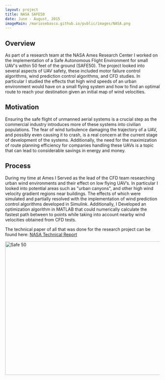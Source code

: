 ```yaml
---
layout: project
title: NASA SAFE50
date: June - August, 2015
imageMain: /mariosebasco.github.io/public/images/NASA.png
---
```


## Overview
As part of a research team at the NASA Ames Research Center I worked on the implementation of a Safe Autonomous Flight Environment for small UAV's within 50 feet of the ground (SAFE50). The project looked into several aspects of UAV safety, these included motor failure control algorithms, wind prediction control algorithms, and CFD studies. In particular I studied the effects that high wind speeds of an urban environment would have on a small flying system and how to find an optimal route to reach your destination given an initial map of wind velocities.

## Motivation
Ensuring the safe flight of unmanned aerial systems is a crucial step as the commercial industry introduces more of these systems into civilian populations. The fear of wind turbulence damaging the trajectory of a UAV, and possibly even causing it to crash, is a real concern at the current stage of development of the systems. Additionally, the need for the maximization of route planning efficiency for companies handling these UAVs is a topic that can lead to considerable savings in energy and money.

## Process
During my time at Ames I Served as the lead of the CFD team researching urban wind environments and their effect on low flying UAV’s. In particular I looked into potential areas such as "urban canyons", and other high wind velocity gradient regions near buildings. The effects of which were simulated and partially resolved with the implementation of wind prediction control algorithms developed in Simulink. Additionally, I Developed an optimization algorithm in MATLAB that could numerically calculate the fastest path between to points while taking into account nearby wind velocities obtained from CFD tests.

The technical paper of all that was done for the research project can be found here: <a href="/mariosebasco.github.io/pdf_files/NASAFullRep.pdf">NASA Technical Report</a>


<img src="/mariosebasco.github.io/public/images/safe50.jpg" alt="Safe 50" style="width:800px;height:434px;">

